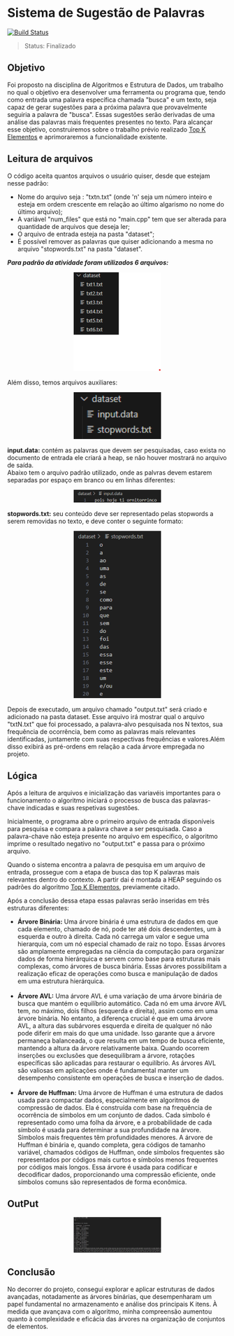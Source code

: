 # Sistema de Sugestão de Palavras
[![Build Status](https://img.shields.io/badge/C%2B%2B-Language-green)](https://travis-ci.org/joemccann/dillinger)

>Status: Finalizado

## Objetivo
Foi proposto na disciplina de Algoritmos e Estrutura de Dados, um trabalho no qual o objetivo era desenvolver uma ferramenta ou programa que, tendo como entrada uma palavra específica chamada "busca" e um texto, seja capaz de gerar sugestões para a próxima palavra que provavelmente seguiria a palavra de "busca". Essas sugestões serão derivadas de uma análise das palavras mais frequentes presentes no texto. Para alcançar esse objetivo, construiremos sobre o trabalho prévio realizado [Top K Elementos](https://github.com/MatheuAlves/Top_K_Elementos)  e aprimoraremos a funcionalidade existente.

## Leitura de arquivos
O código aceita quantos arquivos o usuário quiser, desde que estejam nesse padrão:
- Nome do arquivo seja : "txtn.txt" (onde 'n' seja um número inteiro e esteja em ordem crescente em relação ao último algarismo no nome do último arquivo);
- A variável "num_files" que está no "main.cpp" tem que ser alterada para quantidade de arquivos que deseja ler;
- O arquivo de entrada esteja na pasta "dataset";
- É possível remover as palavras que quiser adicionando a mesma no arquivo "stopwords.txt" na pasta "dataset".

***Para padrão da atividade foram utilizados 6 arquivos:***
<p align="center">
  <img src="img/Arquivos.png" width="200" title="Arquivos">
</p>

Além disso, temos arquivos auxiliares:

<p align="center">
  <img src="img/ArquivosAux.png" width="200" title="Arquivos auxiliares">
</p>

**input.data:** contém as palavras que devem ser pesquisadas, caso exista no documento de entrada ele criará a heap, se não houver mostrará no arquivo de saída.<br>
Abaixo tem o arquivo padrão utilizado, onde as palvras devem estarem separadas por espaço em branco ou em linhas diferentes:

<p align="center">
  <img src="img/inputdata.png" width="200" title="Input.data">
</p>

**stopwords.txt:** seu conteúdo deve ser representado pelas stopwords a serem removidas no texto, e deve conter o seguinte formato: 

<p align="center">
  <img src="img/stopwords.png" width="200" title="stopwords">
</p>

Depois de executado, um arquivo chamado "output.txt" será criado e adicionado na pasta dataset. Esse arquivo irá mostrar qual o arquivo "txtN.txt" que foi processado, a palavra-alvo pesquisada nos N textos, sua frequência de ocorrência, bem como as palavras mais relevantes identificadas, juntamente com suas respectivas frequências e valores.Além disso exibirá as pré-ordens em relação a cada árvore empregada no projeto.

## Lógica
Após a leitura de arquivos e inicialização das variavéis importantes para o funcionamento o algoritmo iniciará o processo de busca das palavras-chave indicadas e suas respetivas sugestões.

Inicialmente, o programa abre o primeiro arquivo de entrada disponíveis para pesquisa e compara a palavra chave a ser pesquisada. Caso a palavra-chave não esteja presente no arquivo em específico, o algoritmo imprime o resultado negativo no "output.txt" e passa para o próximo arquivo.

Quando o sistema encontra a palavra de pesquisa em um arquivo de entrada, prossegue com a etapa de busca das top K palavras mais relevantes dentro do contexto. A partir dai é montada a HEAP seguindo os padrões do algoritmo [Top K Elementos](https://github.com/MatheuAlves/Top_K_Elementos), previamente citado.

Após a conclusão dessa etapa essas palavras serão inseridas em três estruturas diferentes:


<ul>
<li> <strong>Árvore Binária:</strong> Uma árvore binária é uma estrutura de dados em que cada elemento, chamado de nó, pode ter até dois descendentes, um à esquerda e outro à direita. Cada nó carrega um valor e segue uma hierarquia, com um nó especial chamado de raiz no topo. Essas árvores são amplamente empregadas na ciência da computação para organizar dados de forma hierárquica e servem como base para estruturas mais complexas, como árvores de busca binária. Essas árvores possibilitam a realização eficaz de operações como busca e manipulação de dados em uma estrutura hierárquica.<br><br>
<li> <strong>Árvore AVL:</strong> Uma árvore AVL é uma variação de uma árvore binária de busca que mantém o equilíbrio automático. Cada nó em uma árvore AVL tem, no máximo, dois filhos (esquerda e direita), assim como em uma árvore binária. No entanto, a diferença crucial é que em uma árvore AVL, a altura das subárvores esquerda e direita de qualquer nó não pode diferir em mais do que uma unidade. Isso garante que a árvore permaneça balanceada, o que resulta em um tempo de busca eficiente, mantendo a altura da árvore relativamente baixa. Quando ocorrem inserções ou exclusões que desequilibram a árvore, rotações específicas são aplicadas para restaurar o equilíbrio. As árvores AVL são valiosas em aplicações onde é fundamental manter um desempenho consistente em operações de busca e inserção de dados.<br><br>
<li> <strong>Árvore de Huffman:</strong> Uma árvore de Huffman é uma estrutura de dados usada para compactar dados, especialmente em algoritmos de compressão de dados. Ela é construída com base na frequência de ocorrência de símbolos em um conjunto de dados. Cada símbolo é representado como uma folha da árvore, e a probabilidade de cada símbolo é usada para determinar a sua profundidade na árvore. Símbolos mais frequentes têm profundidades menores. A árvore de Huffman é binária e, quando completa, gera códigos de tamanho variável, chamados códigos de Huffman, onde símbolos frequentes são representados por códigos mais curtos e símbolos menos frequentes por códigos mais longos. Essa árvore é usada para codificar e decodificar dados, proporcionando uma compressão eficiente, onde símbolos comuns são representados de forma econômica.
</ul>

## OutPut

<p align="center">
  <img src="img/Output.png" width="200" title="stopwords">
</p>

## Conclusão

No decorrer do projeto, consegui explorar e aplicar estruturas de dados avançadas, notadamente as árvores binárias, que desempenharam um papel fundamental no armazenamento e análise dos principais K itens. À medida que avançava com o algoritmo, minha compreensão aumentou quanto à complexidade e eficácia das árvores na organização de conjuntos de elementos.